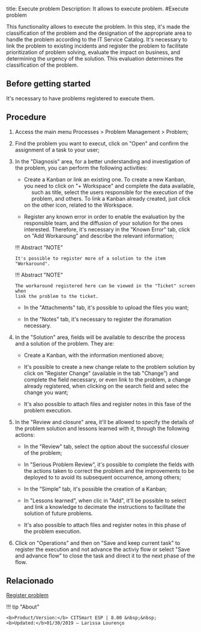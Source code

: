 title: Execute problem
Description: It allows to execute problem.
#Execute problem

This functionality allows to execute the problem. In this step, it's made the classification of the problem and the designation of the appropriate area to handle the problem according to the IT Service Catalog. It's necessary to link the problem to existing incidents and register the problem to facilitate prioritization of problem solving, evaluate the impact on business, and determining the urgency of the solution. This evaluation determines the classification of the problem.

Before getting started
----------------

It's necessary to have problems registered to execute them.

Procedure
------------

1.  Access the main menu Processes \>
    Problem Management \> Problem;

2.  Find the problem you want to execut, click on "Open" and
    confirm the assignment of a task to your user;

3.  In the "Diagnosis" area, for a better understanding and investigation of the
problem, you can perform the following activities:

    -   Create a Kanban or link an existing one. To create a new Kanban,
     you need to click on "+ Workspace" and complete the data available,
     such as title, select the users responsible for the execution of the
     problem, and others. To link a Kanban already created, just click on
     the other icon, related to the Workspace.

    -   Register any known error in order to enable the evaluation by the
    responsible team, and the diffusion of your solution for the ones interested.
    Therefore, it's necessary in the "Known Error" tab, click on "Add
    Workaroung” and describe the relevant information;
    
    !!! Abstract "NOTE"
    
        It's possible to register more of a solution to the item "Workaround".
        
    !!! Abstract "NOTE"
    
        The workaround registered here can be viewed in the "Ticket" screen when
        link the problem to the ticket.

    -   In the "Attachments" tab, it's possible to upload the files you want;

    -   In the "Notes" tab, it's necessary to register the iforamation
    necessary.

4.  In the "Solution" area, fields will be available to describe the
    process and a solution of the problem. They are:

    -   Create a Kanban, with the information mentioned above;

    -  It's possible to create a new change relate to the problem solution by
    click on "Register Change" (available in the tab "Change”) and
    complete the field necessary, or even link to the problem, a change
    already registered, when clicking on the search field and selec the change
    you want;

    -   It's also possible to attach files and register notes in this fase of
    the problem execution.

5.  In the "Review and closure" area, it'll be allowed to specify the details of
    the problem solution and lessons learned with it, through the
    following actions:

    -   In the "Review" tab, select the option about the successful closuer of the
    problem;

    -   In "Serious Problem Review”, it's possible to complete the fields with the actions
    taken to correct the problem and the improvements to be deployed to
    to avoid its subsequent occurrence, among others;

    -   In the “Simple” tab, it's possible the creation of a Kanban;

    -   In "Lessons learned", when clic in "Add", it'll be possible
    to select and link a knowledge to decimate the instructions to
    facilitate the solution of future problems.

    -   It's also possible to attach files and register notes in this phase of the
    problem execution.

6.  Click on "Operations" and then on "Save and keep current task" to register
    the execution and not advance the activiy flow or select "Save and advance
    flow” to close the task and direct it to the next phase of the flow.
    
Relacionado
------------
 
[Register problem](/pt-br/citsmart-esp-8/processes/problem/use/register-problem.html)

!!! tip "About"

    <b>Product/Version:</b> CITSmart ESP | 8.00 &nbsp;&nbsp;
    <b>Updated:</b>01/30/2019 – Larissa Lourenço
